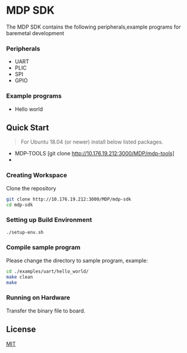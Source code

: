 # MDP SDK

The MDP SDK contains the following peripherals,example programs for baremetal development

### Peripherals
- UART
- PLIC
- SPI
- GPIO

### Example programs
- Hello world 

## Quick Start

> For Ubuntu 18.04 (or newer) install below listed packages.

- MDP-TOOLS [git clone http://10.176.19.212:3000/MDP/mdp-tools]
-

### Creating Workspace

Clone the repository

```bash
git clone http://10.176.19.212:3000/MDP/mdp-sdk
cd mdp-sdk
```

### Setting up Build Environment

```bash
./setup-env.sh
```
### Compile sample program

Please change the directory to sample program, example:

```bash
cd ./examples/uart/hello_world/
make clean
make
```

### Running on Hardware

Transfer the binary file to board.

## License
[MIT](https://opensource.org/licenses/MIT)